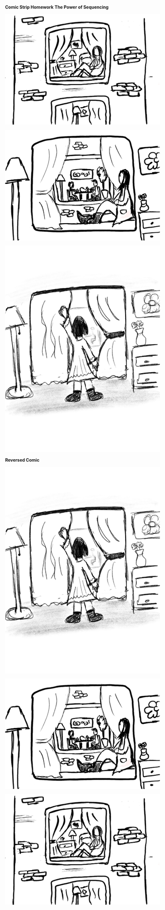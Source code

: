 **Comic Strip Homework**
**The Power of Sequencing**

![](start.jpg)

![](IMG_0097.jpg)

![](IMG_0096.jpg)




**Reversed Comic**



![](IMG_0096.jpg)

![](IMG_0097.jpg)

![](start.jpg)
